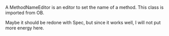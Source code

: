 A MethodNameEditor is an editor to set the name of a method.
This class is imported from OB.

Maybe it should be redone with Spec, but since it works well, I will not put more energy here.